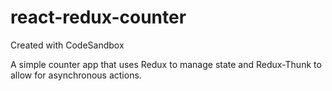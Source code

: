 # react-redux-counter
Created with CodeSandbox

A simple counter app that uses Redux to manage state and Redux-Thunk to allow for asynchronous actions. 

